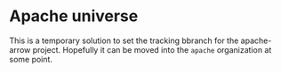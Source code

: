 # Apache universe

This is a temporary solution to set the tracking bbranch for the apache-arrow project. Hopefully it can be moved into the `apache` organization at some point.

